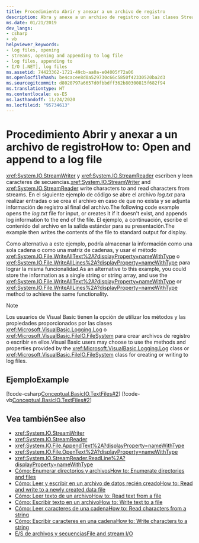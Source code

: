 ```yaml
---
title: Procedimiento Abrir y anexar a un archivo de registro
description: Abra y anexe a un archivo de registro con las clases StreamWriter y StreamReader en .NET, que escriben y leen caracteres en las secuencias.
ms.date: 01/21/2019
dev_langs:
- csharp
- vb
helpviewer_keywords:
- log files, opening
- streams, opening and appending to log file
- log files, appending to
- I/O [.NET], log files
ms.assetid: 74423362-1721-49cb-aa0a-e04005f72a06
ms.openlocfilehash: be4cacee8d0a529730c66c5850f42330520ba2d3
ms.sourcegitcommit: d8020797a6657d0fbbdff362b80300815f682f94
ms.translationtype: HT
ms.contentlocale: es-ES
ms.lasthandoff: 11/24/2020
ms.locfileid: "95734613"
---
```

# <a name="how-to-open-and-append-to-a-log-file"></a><span data-ttu-id="01d15-103">Procedimiento Abrir y anexar a un archivo de registro</span><span class="sxs-lookup"><span data-stu-id="01d15-103">How to: Open and append to a log file</span></span>

<span data-ttu-id="01d15-104"><xref:System.IO.StreamWriter> y <xref:System.IO.StreamReader> escriben y leen caracteres de secuencias.</span><span class="sxs-lookup"><span data-stu-id="01d15-104"><xref:System.IO.StreamWriter> and <xref:System.IO.StreamReader> write characters to and read characters from streams.</span></span> <span data-ttu-id="01d15-105">En el siguiente ejemplo de código se abre el archivo *log.txt* para realizar entradas o se crea el archivo en caso de que no exista y se adjunta información de registro al final del archivo.</span><span class="sxs-lookup"><span data-stu-id="01d15-105">The following code example opens the *log.txt* file for input, or creates it if it doesn't exist, and appends log information to the end of the file.</span></span> <span data-ttu-id="01d15-106">El ejemplo, a continuación, escribe el contenido del archivo en la salida estándar para su presentación.</span><span class="sxs-lookup"><span data-stu-id="01d15-106">The example then writes the contents of the file to standard output for display.</span></span>

<span data-ttu-id="01d15-107">Como alternativa a este ejemplo, podría almacenar la información como una sola cadena o como una matriz de cadenas, y usar el método <xref:System.IO.File.WriteAllText%2A?displayProperty=nameWithType> o <xref:System.IO.File.WriteAllLines%2A?displayProperty=nameWithType> para lograr la misma funcionalidad.</span><span class="sxs-lookup"><span data-stu-id="01d15-107">As an alternative to this example, you could store the information as a single string or string array, and use the <xref:System.IO.File.WriteAllText%2A?displayProperty=nameWithType> or <xref:System.IO.File.WriteAllLines%2A?displayProperty=nameWithType> method to achieve the same functionality.</span></span>  
  
> [!NOTE]
> <span data-ttu-id="01d15-108">Los usuarios de Visual Basic tienen la opción de utilizar los métodos y las propiedades proporcionados por las clases <xref:Microsoft.VisualBasic.Logging.Log> o <xref:Microsoft.VisualBasic.FileIO.FileSystem> para crear archivos de registro o escribir en ellos.</span><span class="sxs-lookup"><span data-stu-id="01d15-108">Visual Basic users may choose to use the methods and properties provided by the <xref:Microsoft.VisualBasic.Logging.Log> class or <xref:Microsoft.VisualBasic.FileIO.FileSystem> class for creating or writing to log files.</span></span>  
  
## <a name="example"></a><span data-ttu-id="01d15-109">Ejemplo</span><span class="sxs-lookup"><span data-stu-id="01d15-109">Example</span></span>  

 [!code-csharp[Conceptual.BasicIO.TextFiles#2](../../../samples/snippets/csharp/VS_Snippets_CLR/conceptual.basicio.textfiles/cs/source2.cs#2)]
 [!code-vb[Conceptual.BasicIO.TextFiles#2](../../../samples/snippets/visualbasic/VS_Snippets_CLR/conceptual.basicio.textfiles/vb/source2.vb#2)]  
  
## <a name="see-also"></a><span data-ttu-id="01d15-110">Vea también</span><span class="sxs-lookup"><span data-stu-id="01d15-110">See also</span></span>

- <xref:System.IO.StreamWriter>  
- <xref:System.IO.StreamReader>  
- <xref:System.IO.File.AppendText%2A?displayProperty=nameWithType>  
- <xref:System.IO.File.OpenText%2A?displayProperty=nameWithType>  
- <xref:System.IO.StreamReader.ReadLine%2A?displayProperty=nameWithType>  
- [<span data-ttu-id="01d15-111">Cómo: Enumerar directorios y archivos</span><span class="sxs-lookup"><span data-stu-id="01d15-111">How to: Enumerate directories and files</span></span>](how-to-enumerate-directories-and-files.md)  
- [<span data-ttu-id="01d15-112">Cómo: Leer y escribir en un archivo de datos recién creado</span><span class="sxs-lookup"><span data-stu-id="01d15-112">How to: Read and write to a newly created data file</span></span>](how-to-read-and-write-to-a-newly-created-data-file.md)  
- [<span data-ttu-id="01d15-113">Cómo: Leer texto de un archivo</span><span class="sxs-lookup"><span data-stu-id="01d15-113">How to: Read text from a file</span></span>](how-to-read-text-from-a-file.md)  
- [<span data-ttu-id="01d15-114">Cómo: Escribir texto en un archivo</span><span class="sxs-lookup"><span data-stu-id="01d15-114">How to: Write text to a file</span></span>](how-to-write-text-to-a-file.md)  
- [<span data-ttu-id="01d15-115">Cómo: Leer caracteres de una cadena</span><span class="sxs-lookup"><span data-stu-id="01d15-115">How to: Read characters from a string</span></span>](how-to-read-characters-from-a-string.md)  
- [<span data-ttu-id="01d15-116">Cómo: Escribir caracteres en una cadena</span><span class="sxs-lookup"><span data-stu-id="01d15-116">How to: Write characters to a string</span></span>](how-to-write-characters-to-a-string.md)  
- [<span data-ttu-id="01d15-117">E/S de archivos y secuencias</span><span class="sxs-lookup"><span data-stu-id="01d15-117">File and stream I/O</span></span>](index.md)
